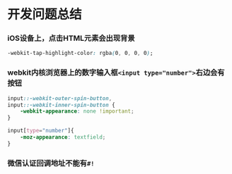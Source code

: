 ﻿# 开发问题总结

### iOS设备上，点击HTML元素会出现背景
```css
-webkit-tap-highlight-color: rgba(0, 0, 0, 0);
```

### webkit内核浏览器上的数字输入框`<input type="number">`右边会有按钮
```css
input::-webkit-outer-spin-button,
input::-webkit-inner-spin-button {
	-webkit-appearance: none !important;
}

input[type="number"]{
	-moz-appearance: textfield;
}
```

### 微信认证回调地址不能有`#!`




